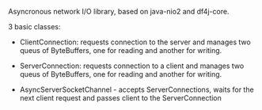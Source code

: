 Asyncronous network I/O library, based on java-nio2 and df4j-core.

3 basic classes:

- ClientConnection: requests connection to the server and manages two queus of ByteBuffers, 
one for reading and another for writing. 

- ServerConnection: requests connection to a client and manages two queus of ByteBuffers, 
one for reading and another for writing. 

- AsyncServerSocketChannel - accepts ServerConnections, waits for the next client request
 and passes client to the ServerConnection